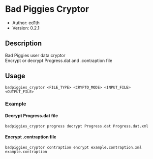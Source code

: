 # Bad Piggies Cryptor

* Author: ed1th
* Version: 0.2.1

## Description
Bad Piggies user data cryptor<br>
Encrypt or decrypt Progress.dat and .contraption file

## Usage
`badpiggies_cryptor <FILE_TYPE> <CRYPTO_MODE> <INPUT_FILE> <OUTPUT_FILE>`

### Example
#### Decrypt Progress.dat file
`badpiggies_cryptor progress decrypt Progress.dat Progress.dat.xml`

#### Encrypt .contraption file
`badpiggies_cryptor contraption encrypt example.contraption.xml example.contraption`